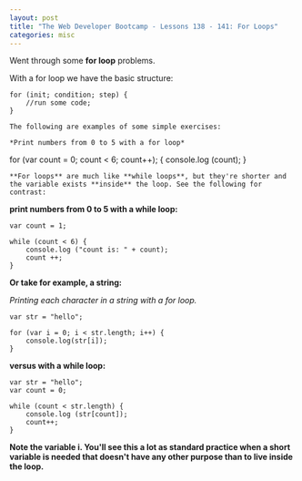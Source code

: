 ```yaml
---
layout: post
title: "The Web Developer Bootcamp - Lessons 138 - 141: For Loops"
categories: misc
---
```


Went through some **for loop** problems. 

With a for loop we have the basic structure:
```
for (init; condition; step) {
    //run some code;
}

The following are examples of some simple exercises:

*Print numbers from 0 to 5 with a for loop*
```
for (var count = 0; count < 6; count++); {
    console.log (count);
}
```
**For loops** are much like **while loops**, but they're shorter and the variable exists **inside** the loop. See the following for contrast:
```
**print numbers from 0 to 5 with a while loop:**
```
var count = 1;

while (count < 6) {
    console.log ("count is: " + count);
    count ++;
}
```

**Or take for example, a string:**

*Printing each character in a string with a for loop.*
```
var str = "hello";

for (var i = 0; i < str.length; i++) {
    console.log(str[i]);
}
```

**versus with a while loop:**
```
var str = "hello";
var count = 0;

while (count < str.length) {
    console.log (str[count]);
    count++;
}
```

**Note the variable i. You'll see this a lot as standard practice when a short variable is needed that doesn't have any other purpose than to live inside the loop.**